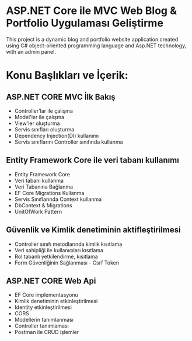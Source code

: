# ASP.NET Core ile MVC Web Blog & Portfolio Uygulaması Geliştirme 

This project is a dynamic blog and portfolio website application created using C# object-oriented programming language and Asp.NET technology, with an admin panel.

# Konu Başlıkları ve İçerik:

## ASP.NET CORE MVC İlk Bakış

* Controller'lar ile çalışma
* Model'ler ile çalışma
* View'ler oluşturma
* Servis sınıfları oluşturma
* Dependency Injection(DI) kullanımı
* Servis sınıflarını Controller sınıfında kullanma
  
## Entity Framework Core ile veri tabanı kullanımı

* Entity Framework Core 
* Veri tabanı kullanma
* Veri Tabanına Bağlanma
* EF Core Migrations Kullanma
* Servis Sınıflarında Context kullanma
* DbContext & Migrations
* UnitOfWork Pattern

## Güvenlik ve Kimlik denetiminin aktifleştirilmesi

* Controller sınıfı metodlarında kimlik kısıtlama
* Veri sahipliği ile kullanıcıları kısıtlama
* Rol tabanlı yetkilendirme, kısıtlama
* Form Güvenliğinin Sağlanması - Csrf Token
  
## ASP.NET CORE Web Api

* EF Core implementasyonu
* Kimlik denetiminin etkinleştirilmesi
* Identity etkinleştirilmesi
* CORS
* Modellerin tanımlanması
* Controller tanımlaması
* Postman ile CRUD işlemler
